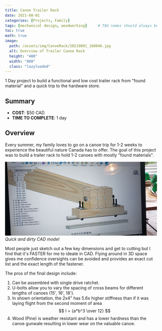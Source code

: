 ```yaml
---
title: Canoe Trailer Rack
date: 2021-08-01 
categories: [Projects, Family]
tags: [mechanical design, woodworking]     # TAG names should always be lowercase
toc: true
math: true
image:
  path: /assets/img/CanoeRack/20210801_160046.jpg
  alt: Overview of Trailer Canoe Rack
  height: "400"
  width: "800"
  class: "lazyloaded"
---
```


1 Day project to build a functional and low cost trailer rack from "found material" and a quick trip to the hardware store.

## Summary
- **COST**:  $50 CAD
- **TIME TO COMPLETE**: 1 day

## Overview

Every summer, my family loves to go on a canoe trip for 1-2 weeks to experience the beautiful nature Canada has to offer. The goal of this project was to build a trailer rack to hold 1-2 canoes with mostly "found materials".


![CAD of Canoe Trailer Rack](/assets/img/CanoeRack/20210731_153148.jpg)
_Quick and dirty CAD model_


Most people just sketch out a few key dimensions and get to cutting but I find that it's FASTER for me to ideate in CAD. Flying around in 3D space gives me confidence oversights can be avoided and provides an exact cut list and the exact length of the fastener.


The pros of the final design include:
1. Can be assembled with single drive ratchet.
2. U-bolts allow you to vary the spacing of cross beams for different lengths of canoes (15', 16', 18').
3. In shown orientation, the 2x4" has 5.6x higher stiffness than if it was laying flight from the second moment of area $$ I = {a*b^3 \over 12} $$
4. Wood (Pine) is weather resistant and has a lower hardness than the canoe gunwale resulting in lower wear on the valuable canoe.

